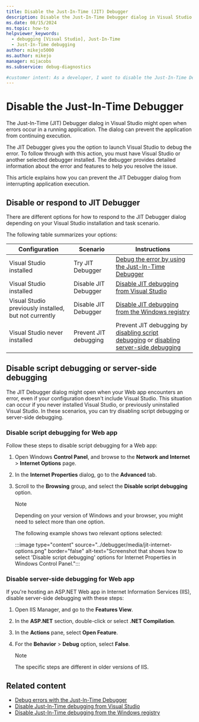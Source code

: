 ```yaml
---
title: Disable the Just-In-Time (JIT) Debugger
description: Disable the Just-In-Time Debugger dialog in Visual Studio after errors occur in your application to enable app execution to continue.
ms.date: 08/15/2024
ms.topic: how-to
helpviewer_keywords:
  - debugging [Visual Studio], Just-In-Time
  - Just-In-Time debugging
author: mikejo5000
ms.author: mikejo
manager: mijacobs
ms.subservice: debug-diagnostics

#customer intent: As a developer, I want to disable the Just-In-Time Debugger dialog in Visual Studio, so I can manually handle errors in my code as app execution continues.
---
```


# Disable the Just-In-Time Debugger

The Just-In-Time (JIT) Debugger dialog in Visual Studio might open when errors occur in a running application. The dialog can prevent the application from continuing execution.

The JIT Debugger gives you the option to launch Visual Studio to debug the error. To follow through with this action, you must have Visual Studio or another selected debugger installed. The debugger provides detailed information about the error and features to help you resolve the issue.

This article explains how you can prevent the JIT Debugger dialog from interrupting application execution.

## Disable or respond to JIT Debugger

There are different options for how to respond to the JIT Debugger dialog depending on your Visual Studio installation and task scenario.

The following table summarizes your options:

| Configuration | Scenario | Instructions |
| --- | --- | --- |
| Visual Studio installed | Try JIT Debugger | [Debug the error by using the Just-In-Time Debugger](../debugger/debug-using-the-just-in-time-debugger.md) |
| Visual Studio installed | Disable JIT Debugger | [Disable JIT debugging from Visual Studio](debug-using-the-just-in-time-debugger.md#BKMK_Enabling) |
| Visual Studio previously installed, but not currently | Disable JIT Debugger  | [Disable JIT debugging from the Windows registry](debug-using-the-just-in-time-debugger.md#disable-just-in-time-debugging-from-the-windows-registry) |
| Visual Studio never installed | Prevent JIT debugging | Prevent JIT debugging by [disabling script debugging](#disable-script-debugging-for-web-app) or [disabling server-side debugging](#disable-server-side-debugging-for-web-app) |

## Disable script debugging or server-side debugging

The JIT Debugger dialog might open when your Web app encounters an error, even if your configuration doesn't include Visual Studio. This situation can occur if you never installed Visual Studio, or previously uninstalled Visual Studio. In these scenarios, you can try disabling script debugging or server-side debugging.

### Disable script debugging for Web app

Follow these steps to disable script debugging for a Web app:

1. Open Windows **Control Panel**, and browse to the **Network and Internet** > **Internet Options** page.

1. In the **Internet Properties** dialog, go to the **Advanced** tab.

1. Scroll to the **Browsing** group, and select the **Disable script debugging** option.

   > [!NOTE]
   > Depending on your version of Windows and your browser, you might need to select more than one option.
   
   The following example shows two relevant options selected:

   :::image type="content" source="../debugger/media/jit-internet-options.png" border="false" alt-text="Screenshot that shows how to select 'Disable script debugging' options for Internet Properties in Windows Control Panel.":::

### Disable server-side debugging for Web app

If you're hosting an ASP.NET Web app in Internet Information Services (IIS), disable server-side debugging with these steps:

1. Open IIS Manager, and go to the **Features View**.

1. In the **ASP.NET** section, double-click or select **.NET Compilation**.

1. In the **Actions** pane, select **Open Feature**.

1. For the **Behavior** > **Debug** option, select **False**.

   > [!NOTE]
   > The specific steps are different in older versions of IIS.

## Related content

- [Debug errors with the Just-In-Time Debugger](../debugger/debug-using-the-just-in-time-debugger.md)
- [Disable Just-In-Time debugging from Visual Studio](debug-using-the-just-in-time-debugger.md#BKMK_Enabling)
- [Disable Just-In-Time debugging from the Windows registry](debug-using-the-just-in-time-debugger.md#disable-just-in-time-debugging-from-the-windows-registry)
